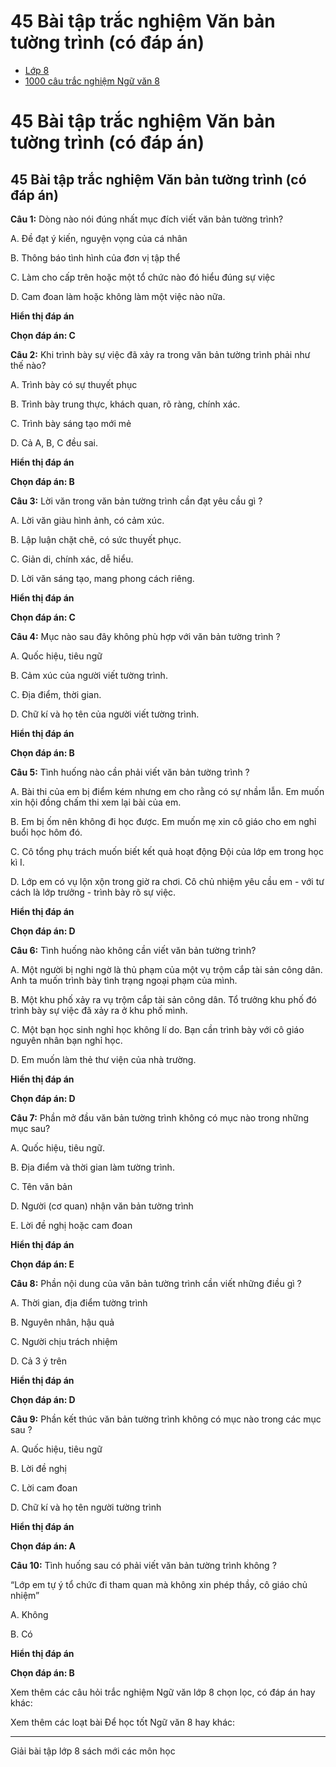 # 45 Bài tập trắc nghiệm Văn bản tường trình (có đáp án)

  * [Lớp 8](https://vietjack.com/series/lop-8.jsp)
  * [1000 câu trắc nghiệm Ngữ văn 8](https://vietjack.com/ngu-van-8/trac-nghiem-ngu-van-lop-8.jsp)



# 45 Bài tập trắc nghiệm Văn bản tường trình (có đáp án)

## 45 Bài tập trắc nghiệm Văn bản tường trình (có đáp án)

**Câu 1:** Dòng nào nói đúng nhất mục đích viết văn bản tường trình? 

A. Đề đạt ý kiến, nguyện vọng của cá nhân

B. Thông báo tình hình của đơn vị tập thể

C. Làm cho cấp trên hoặc một tổ chức nào đó hiểu đúng sự việc

D. Cam đoan làm hoặc không làm một việc nào nữa.

**Hiển thị đáp án**

**Chọn đáp án: C**

**Câu 2:** Khi trình bày sự việc đã xảy ra trong văn bản tường trình phải như thế nào? 

A. Trình bày có sự thuyết phục

B. Trình bày trung thực, khách quan, rõ ràng, chính xác. 

C. Trình bày sáng tạo mới mẻ 

D. Cả A, B, C đều sai.

**Hiển thị đáp án**

**Chọn đáp án: B**

**Câu 3:** Lời văn trong văn bản tường trình cần đạt yêu cầu gì ? 

A. Lời văn giàu hình ảnh, có cảm xúc. 

B. Lập luận chặt chẽ, có sức thuyết phục.

C. Giản di, chính xác, dễ hiểu. 

D. Lời văn sáng tạo, mang phong cách riêng.

**Hiển thị đáp án**

**Chọn đáp án: C**

**Câu 4:** Mục nào sau đây không phù hợp với văn bản tường trình ? 

A. Quốc hiệu, tiêu ngữ

B. Cảm xúc của người viết tường trình.

C. Địa điểm, thời gian.

D. Chữ kí và họ tên của người viết tường trình.

**Hiển thị đáp án**

**Chọn đáp án: B**

**Câu 5:** Tình huống nào cần phải viết văn bản tường trình ? 

A. Bài thi của em bị điểm kém nhưng em cho rằng có sự nhầm lẫn. Em muốn xin hội đồng chấm thi xem lại bài của em. 

B. Em bị ốm nên không đi học được. Em muốn mẹ xin cô giáo cho em nghỉ buổi học hôm đó.

C. Cô tổng phụ trách muốn biết kết quả hoạt động Đội của lớp em trong học kì I. 

D. Lớp em có vụ lộn xộn trong giờ ra chơi. Cô chủ nhiệm yêu cầu em - với tư cách là lớp trưởng - trình bày rõ sự việc.

**Hiển thị đáp án**

**Chọn đáp án: D**

**Câu 6:** Tình huống nào không cần viết văn bản tường trình? 

A. Một người bị nghi ngờ là thủ phạm của một vụ trộm cắp tài sản công dân. Anh ta muốn trình bày tình trạng ngoại phạm của mình.

B. Một khu phố xảy ra vụ trộm cắp tài sản công dân. Tổ trưởng khu phố đó trình bày sự việc đã xảy ra ở khu phố mình.

C. Một bạn học sinh nghỉ học không lí do. Bạn cần trình bày với cô giáo nguyên nhân bạn nghỉ học. 

D. Em muốn làm thẻ thư viện của nhà trường. 

**Hiển thị đáp án**

**Chọn đáp án: D**

**Câu 7:** Phần mở đầu văn bản tường trình không có mục nào trong những mục sau? 

A. Quốc hiệu, tiêu ngữ. 

B. Địa điểm và thời gian làm tường trình.

C. Tên văn bản

D. Người (cơ quan) nhận văn bản tường trình

E. Lời đề nghị hoặc cam đoan

**Hiển thị đáp án**

**Chọn đáp án: E**

**Câu 8:** Phần nội dung của văn bản tường trình cần viết những điều gì ? 

A. Thời gian, địa điểm tường trình

B. Nguyên nhân, hậu quả

C. Người chịu trách nhiệm

D. Cả 3 ý trên 

**Hiển thị đáp án**

**Chọn đáp án: D**

**Câu 9:** Phần kết thúc văn bản tường trình không có mục nào trong các mục sau ? 

A. Quốc hiệu, tiêu ngữ

B. Lời đề nghị

C. Lời cam đoan

D. Chữ kí và họ tên người tường trình 

**Hiển thị đáp án**

**Chọn đáp án: A**

**Câu 10:** Tình huống sau có phải viết văn bản tường trình không ? 

“Lớp em tự ý tổ chức đi tham quan mà không xin phép thầy, cô giáo chủ nhiệm” 

A. Không 

B. Có 

**Hiển thị đáp án**

**Chọn đáp án: B**

Xem thêm các câu hỏi trắc nghiệm Ngữ văn lớp 8 chọn lọc, có đáp án hay khác:

Xem thêm các loạt bài Để học tốt Ngữ văn 8 hay khác:

* * *

Giải bài tập lớp 8 sách mới các môn học
